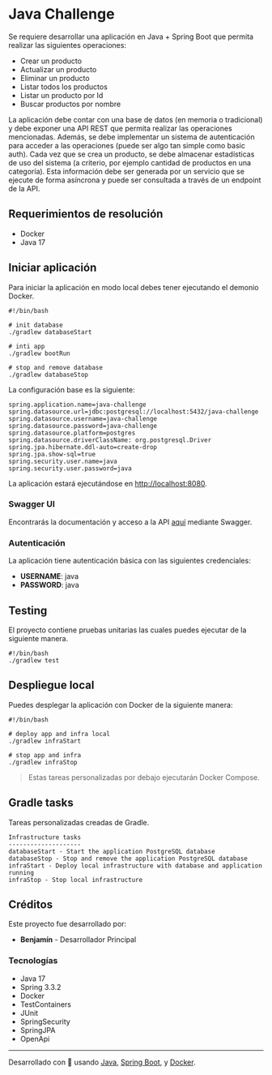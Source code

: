 # Java Challenge

Se requiere desarrollar una aplicación en Java + Spring Boot que permita realizar las siguientes operaciones:

- Crear un producto
- Actualizar un producto
- Eliminar un producto
- Listar todos los productos
- Listar un producto por Id
- Buscar productos por nombre

La aplicación debe contar con una base de datos (en memoria o tradicional) y debe exponer una API REST que permita realizar las operaciones mencionadas. Además, se debe implementar un sistema de autenticación para acceder a las operaciones (puede ser algo tan simple como basic auth).
Cada vez que se crea un producto, se debe almacenar estadísticas de uso del sistema (a criterio, por ejemplo cantidad de productos en una categoría). Esta información debe ser generada por un servicio que se ejecute de forma asíncrona y puede ser consultada a través de un endpoint de la API.

## Requerimientos de resolución

- Docker
- Java 17

## Iniciar aplicación

Para iniciar la aplicación en modo local debes tener ejecutando el demonio Docker.


```shell
#!/bin/bash

# init database
./gradlew databaseStart

# inti app
./gradlew bootRun

# stop and remove database
./gradlew databaseStop

```

La configuración base es la siguiente:

```text
spring.application.name=java-challenge
spring.datasource.url=jdbc:postgresql://localhost:5432/java-challenge
spring.datasource.username=java-challenge
spring.datasource.password=java-challenge
spring.datasource.platform=postgres
spring.datasource.driverClassName: org.postgresql.Driver
spring.jpa.hibernate.ddl-auto=create-drop
spring.jpa.show-sql=true
spring.security.user.name=java
spring.security.user.password=java
```
La aplicación estará ejecutándose en [http://localhost:8080](http://localhost:8080).


### Swagger UI

Encontrarás la documentación y acceso a la API [aquí](http://localhost:8080/swagger-ui/index.html) mediante Swagger.

### Autenticación

La aplicación tiene autenticación básica con las siguientes credenciales:

- **USERNAME**: java
- **PASSWORD**: java

## Testing

El proyecto contiene pruebas unitarias las cuales puedes ejecutar de la siguiente manera.

```shell
#!/bin/bash
./gradlew test
```

## Despliegue local

Puedes desplegar la aplicación con Docker de la siguiente manera:

```shell
#!/bin/bash

# deploy app and infra local
./gradlew infraStart

# stop app and infra
./gradlew infraStop

```

> Estas tareas personalizadas por debajo ejecutarán Docker Compose.

## Gradle tasks

Tareas personalizadas creadas de Gradle.

```text
Infrastructure tasks
--------------------
databaseStart - Start the application PostgreSQL database
databaseStop - Stop and remove the application PostgreSQL database
infraStart - Deploy local infrastructure with database and application running
infraStop - Stop local infrastructure
```
## Créditos

Este proyecto fue desarrollado por:

- **Benjamín** - Desarrollador Principal

### Tecnologías
- Java 17
- Spring 3.3.2
- Docker
- TestContainers
- JUnit
- SpringSecurity
- SpringJPA
- OpenApi

---

Desarrollado con 💙 usando [Java](https://www.java.com), [Spring Boot](https://spring.io/projects/spring-boot), y [Docker](https://www.docker.com). 
